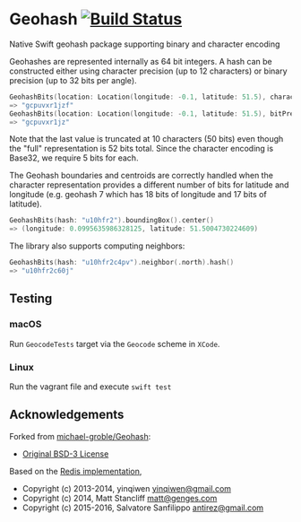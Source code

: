 # Geohash [![Build Status](https://travis-ci.com/rcedwards/geohash.svg?branch=master)](https://travis-ci.com/rcedwards/geohash)

Native Swift geohash package supporting binary and character encoding

Geohashes are represented internally as 64 bit integers.  A hash can be constructed either using character
precision (up to 12 characters) or binary precision (up to 32 bits per angle).

```swift
GeohashBits(location: Location(longitude: -0.1, latitude: 51.5), characterPrecision: 12).hash()
=> "gcpuvxr1jzf"
GeohashBits(location: Location(longitude: -0.1, latitude: 51.5), bitPrecision: 26).hash()
=> "gcpuvxr1jz" 
```

Note that the last value is truncated at 10 characters (50 bits) even though the "full" representation is 
52 bits total.  Since the character encoding is Base32, we require 5 bits for each.

The Geohash boundaries and centroids are correctly handled when the character representation provides a 
different number of bits for latitude and longitude (e.g. geohash 7 which has 18 bits of longitude and 17 
bits of latitude).

```swift
GeohashBits(hash: "u10hfr2").boundingBox().center()
=> (longitude: 0.0995635986328125, latitude: 51.5004730224609)
```

The library also supports computing neighbors:

```swift
GeohashBits(hash: "u10hfr2c4pv").neighbor(.north).hash()
=> "u10hfr2c60j"
```

## Testing

### macOS
Run `GeocodeTests` target via the `Geocode` scheme in `XCode`.

### Linux
Run the vagrant file and execute `swift test`

## Acknowledgements

Forked from [michael-groble/Geohash](https://github.com/michael-groble/Geohash):
* [Original BSD-3 License](./original_license.md) 

Based on the [Redis implementation](https://github.com/antirez/redis/blob/unstable/src/geohash.c), 
* Copyright (c) 2013-2014, yinqiwen <yinqiwen@gmail.com>
* Copyright (c) 2014, Matt Stancliff <matt@genges.com>
* Copyright (c) 2015-2016, Salvatore Sanfilippo <antirez@gmail.com>
